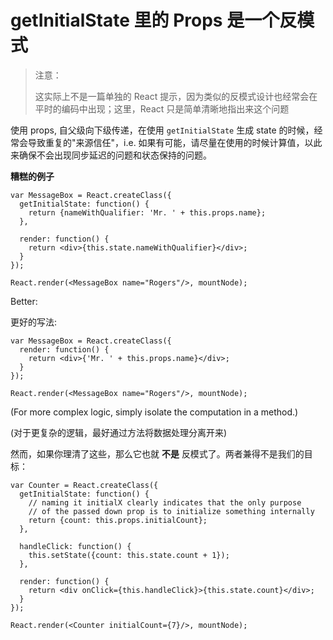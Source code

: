 # getInitialState 里的 Props 是一个反模式



> 注意：
> 
> 这实际上不是一篇单独的 React 提示，因为类似的反模式设计也经常会在平时的编码中出现；这里，React 只是简单清晰地指出来这个问题


使用 props, 自父级向下级传递，在使用 `getInitialState` 生成 state 的时候，经常会导致重复的"来源信任"，i.e. 如果有可能，请尽量在使用的时候计算值，以此来确保不会出现同步延迟的问题和状态保持的问题。

**糟糕的例子**


```
var MessageBox = React.createClass({
  getInitialState: function() {
    return {nameWithQualifier: 'Mr. ' + this.props.name};
  },

  render: function() {
    return <div>{this.state.nameWithQualifier}</div>;
  }
});

React.render(<MessageBox name="Rogers"/>, mountNode);
```

Better:

更好的写法:

```
var MessageBox = React.createClass({
  render: function() {
    return <div>{'Mr. ' + this.props.name}</div>;
  }
});

React.render(<MessageBox name="Rogers"/>, mountNode);
```

(For more complex logic, simply isolate the computation in a method.)

(对于更复杂的逻辑，最好通过方法将数据处理分离开来)


然而，如果你理清了这些，那么它也就 **不是** 反模式了。两者兼得不是我们的目标：

```
var Counter = React.createClass({
  getInitialState: function() {
    // naming it initialX clearly indicates that the only purpose
    // of the passed down prop is to initialize something internally
    return {count: this.props.initialCount};
  },

  handleClick: function() {
    this.setState({count: this.state.count + 1});
  },

  render: function() {
    return <div onClick={this.handleClick}>{this.state.count}</div>;
  }
});

React.render(<Counter initialCount={7}/>, mountNode);
```
